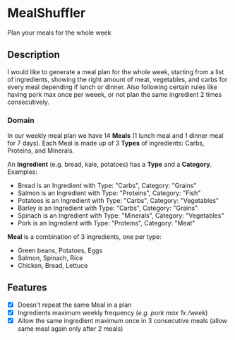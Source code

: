 # MealShuffler
Plan your meals for the whole week

## Description

I would like to generate a meal plan for the whole week, starting from a list of ingredients, showing the right amount of meat, vegetables, and carbs for every meal depending if lunch or dinner. Also following certain rules like having pork max once per weeek, or not plan the same ingredient 2 times consecutively.

### Domain
In our weekly meal plan we have 14 **Meals** (1 lunch meal and 1 dinner meal for 7 days).
Each Meal is made up of 3 **Types** of ingredients: Carbs, Proteins, and Minerals. 

An **Ingredient** (e.g. bread, kale, potatoes) has a **Type** and a **Category**. Examples:
- Bread is an Ingredient with Type: "Carbs", Category: "Grains"
- Salmon is an Ingredient with Type: "Proteins", Category: "Fish"
- Potatoes is an Ingredient with Type: "Carbs", Category: "Vegetables"
- Barley is an Ingredient with Type: "Carbs", Category: "Grains"
- Spinach is an Ingredient with Type: "Minerals", Category: "Vegetables"
- Pork is an Ingredient with Type: "Proteins", Category: "Meat"

**Meal** is a combination of 3 ingredients, one per type:
- Green beans, Potatoes, Eggs
- Salmon, Spinach, Rice
- Chicken, Bread, Lettuce

## Features
- [x] Doesn't repeat the same Meal in a plan
- [x] Ingredients maximum weekly frequency (*e.g. pork max 1x /week*)
- [x] Allow the same ingredient maximum once in 3 consecutive meals (allow same meal again only after 2 meals)
